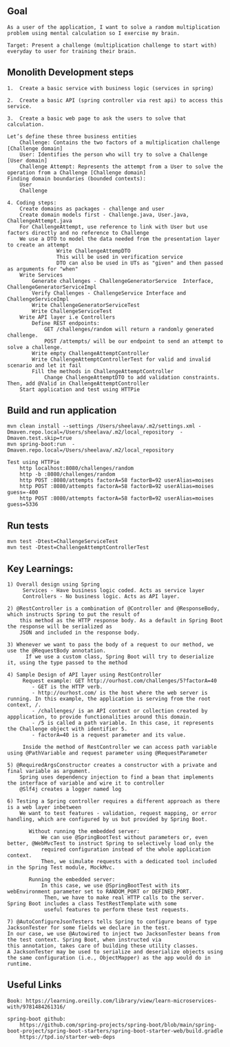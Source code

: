 ## Goal

    As a user of the application, I want to solve a random multiplication problem using mental calculation so I exercise my brain.

    Target: Present a challenge (multiplication challenge to start with) everyday to user for training their brain.
    
## Monolith Development steps

    1.	Create a basic service with business logic (services in spring)
    
    2.	Create a basic API (spring controller via rest api) to access this service.
    
    3.	Create a basic web page to ask the users to solve that calculation.
    
    Let’s define these three business entities
        Challenge: Contains the two factors of a multiplication challenge [Challenge domain]
        User: Identifies the person who will try to solve a Challenge [User domain]
        Challenge Attempt: Represents the attempt from a User to solve the operation from a Challenge [Challenge domain]
    Finding domain boundaries (bounded contexts):
        User
        Challenge
        
    4. Coding steps:
        Create domains as packages - challenge and user
        Create domain models first - Challenge.java, User.java, ChallengeAttempt.java
        For ChallengeAttempt, use reference to link with User but use factors directly and no reference to Challenge
        We use a DTO to model the data needed from the presentation layer to create an attempt
                    Write ChallengeAttempDTO
                    This will be used in verification service
                    DTO can also be used in UTs as "given" and then passed as arguments for "when"
        Write Services 
            Generate challenges - ChallengeGeneratorService  Interface, ChallengeGeneratorServiceImpl
            Verify Challenges - ChallengeService Interface and ChallengeServiceImpl
            Write ChallengeGeneratorServiceTest
            Write ChallengeServiceTest 
        Write API layer i.e Controllers
            Define REST endpoints:
                GET /challenges/random will return a randomly generated challenge.
                POST /attempts/ will be our endpoint to send an attempt to solve a challenge.
            Write empty ChallengeAttemptController
            Write ChallengeAttemptControllerTest for valid and invalid scenario and let it fail
            Fill the methods in ChallengeAttemptController 
                Change ChallengeAttemptDTO to add validation constraints. Then, add @Valid in ChallengeAttemptController
        Start application and test using HTTPie
            
            
        
## Build and run application

    mvn clean install --settings /Users/sheelava/.m2/settings.xml -Dmaven.repo.local=/Users/sheelava/.m2/local_repository  -Dmaven.test.skip=true  
    mvn spring-boot:run  -Dmaven.repo.local=/Users/sheelava/.m2/local_repository
    
    Test using HTTPie
        http localhost:8080/challenges/random
        http -b :8080/challenges/random
        http POST :8080/attempts factorA=58 factorB=92 userAlias=moises
        http POST :8080/attempts factorA=58 factorB=92 userAlias=moises guess=-400
        http POST :8080/attempts factorA=58 factorB=92 userAlias=moises guess=5336
    
## Run tests
    mvn test -Dtest=ChallengeServiceTest    
    mvn test -Dtest=ChallengeAttemptControllerTest   
    
    
## Key Learnings:

    1) Overall design using Spring
         Services - Have business logic coded. Acts as service layer
         Controllers - No business logic. Acts as API layer.
         
    2) @RestController is a combination of @Controller and @ResponseBody, which instructs Spring to put the result of 
        this method as the HTTP response body. As a default in Spring Boot the response will be serialized as
        JSON and included in the response body.
        
    3) Whenever we want to pass the body of a request to our method, we use the @RequestBody annotation. 
          If we use a custom class, Spring Boot will try to deserialize it, using the type passed to the method
        
    4) Sample Design of API layer using RestController    
         Request example: GET http://ourhost.com/challenges/5?factorA=40
            - GET is the HTTP verb.
            - http://ourhost.com/ is the host where the web server is running. In this example, the application is serving from the root context, /.
            - /challenges/ is an API context or collection created by appplication, to provide functionalities around this domain.
            - /5 is called a path variable. In this case, it represents the Challenge object with identifier 5.
            - factorA=40 is a request parameter and its value.
               
         Inside the method of RestController we can access path variable using @PathVariable and request parameter using @RequestParameter
           
    5) @RequiredArgsConstructor creates a constructor with a private and final variable as argument.
        Spring uses dependency injection to find a bean that implements the interface of variable and wire it to controller
        @Slf4j creates a logger named log 
        
    6) Testing a Spring controller requires a different approach as there is a web layer inbetween
        We want to test features - validation, request mapping, or error handling, which are configured by us but provided by Spring Boot. 
           
           Without running the embedded server:
               We can use @SpringBootTest without parameters or, even better, @WebMvcTest to instruct Spring to selectively load only the 
               required configuration instead of the whole application context. 
               Then, we simulate requests with a dedicated tool included in the Spring Test module, MockMvc.
           
           Running the embedded server:
               In this case, we use @SpringBootTest with its webEnvironment parameter set to RANDOM_PORT or DEFINED_PORT. 
                Then, we have to make real HTTP calls to the server. Spring Boot includes a class TestRestTemplate with some 
                useful features to perform these test requests.
    
    7) @AutoConfigureJsonTesters tells Spring to configure beans of type JacksonTester for some fields we declare in the test. 
    In our case, we use @Autowired to inject two JacksonTester beans from the test context. Spring Boot, when instructed via 
    this annotation, takes care of building these utility classes. 
    A JacksonTester may be used to serialize and deserialize objects using the same configuration (i.e., ObjectMapper) as the app would do in runtime.
    
## Useful Links

    Book: https://learning.oreilly.com/library/view/learn-microservices-with/9781484261316/
    
    spring-boot github:
        https://github.com/spring-projects/spring-boot/blob/main/spring-boot-project/spring-boot-starters/spring-boot-starter-web/build.gradle
        https://tpd.io/starter-web-deps 
    